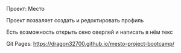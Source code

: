 Проект: Место

Проект позваляет создать и редоктировать профиль

Есть возможность открыть окно оверлей и написать в нём текс

Git Pages: https://dragon32700.github.io/mesto-project-bootcamp/